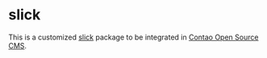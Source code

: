 slick
============

This is a customized [slick][1] package to be integrated in
[Contao Open Source CMS][2].


[1]: https://github.com/kenwheeler/slick
[2]: https://contao.org
